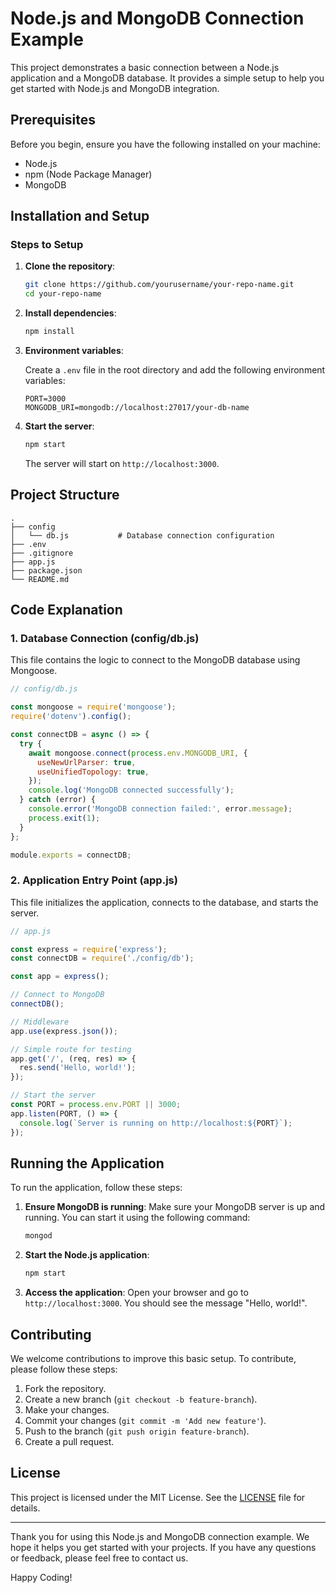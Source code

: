 # Node.js and MongoDB Connection Example

This project demonstrates a basic connection between a Node.js application and a MongoDB database. It provides a simple setup to help you get started with Node.js and MongoDB integration.

## Prerequisites

Before you begin, ensure you have the following installed on your machine:

- Node.js
- npm (Node Package Manager)
- MongoDB

## Installation and Setup

### Steps to Setup

1. **Clone the repository**:
    ```sh
    git clone https://github.com/yourusername/your-repo-name.git
    cd your-repo-name
    ```

2. **Install dependencies**:
    ```sh
    npm install
    ```

3. **Environment variables**:

    Create a `.env` file in the root directory and add the following environment variables:
    ```env
    PORT=3000
    MONGODB_URI=mongodb://localhost:27017/your-db-name
    ```

4. **Start the server**:
    ```sh
    npm start
    ```

    The server will start on `http://localhost:3000`.

## Project Structure

```
.
├── config
│   └── db.js           # Database connection configuration
├── .env
├── .gitignore
├── app.js
├── package.json
└── README.md
```

## Code Explanation

### 1. Database Connection (config/db.js)

This file contains the logic to connect to the MongoDB database using Mongoose.

```javascript
// config/db.js

const mongoose = require('mongoose');
require('dotenv').config();

const connectDB = async () => {
  try {
    await mongoose.connect(process.env.MONGODB_URI, {
      useNewUrlParser: true,
      useUnifiedTopology: true,
    });
    console.log('MongoDB connected successfully');
  } catch (error) {
    console.error('MongoDB connection failed:', error.message);
    process.exit(1);
  }
};

module.exports = connectDB;
```

### 2. Application Entry Point (app.js)

This file initializes the application, connects to the database, and starts the server.

```javascript
// app.js

const express = require('express');
const connectDB = require('./config/db');

const app = express();

// Connect to MongoDB
connectDB();

// Middleware
app.use(express.json());

// Simple route for testing
app.get('/', (req, res) => {
  res.send('Hello, world!');
});

// Start the server
const PORT = process.env.PORT || 3000;
app.listen(PORT, () => {
  console.log(`Server is running on http://localhost:${PORT}`);
});
```

## Running the Application

To run the application, follow these steps:

1. **Ensure MongoDB is running**:
    Make sure your MongoDB server is up and running. You can start it using the following command:
    ```sh
    mongod
    ```

2. **Start the Node.js application**:
    ```sh
    npm start
    ```

3. **Access the application**:
    Open your browser and go to `http://localhost:3000`. You should see the message "Hello, world!".

## Contributing

We welcome contributions to improve this basic setup. To contribute, please follow these steps:

1. Fork the repository.
2. Create a new branch (`git checkout -b feature-branch`).
3. Make your changes.
4. Commit your changes (`git commit -m 'Add new feature'`).
5. Push to the branch (`git push origin feature-branch`).
6. Create a pull request.

## License

This project is licensed under the MIT License. See the [LICENSE](LICENSE) file for details.

---

Thank you for using this Node.js and MongoDB connection example. We hope it helps you get started with your projects. If you have any questions or feedback, please feel free to contact us.

Happy Coding!

